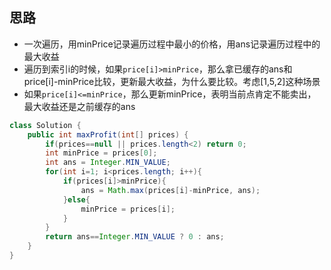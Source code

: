 ## 思路
- 一次遍历，用minPrice记录遍历过程中最小的价格，用ans记录遍历过程中的最大收益
- 遍历到索引i的时候，如果`price[i]>minPrice`，那么拿已缓存的ans和price[i]-minPrice比较，更新最大收益，为什么要比较。考虑[1,5,2]这种场景
- 如果`price[i]<=minPrice`，那么更新minPrice，表明当前点肯定不能卖出，最大收益还是之前缓存的ans

```java
class Solution {
    public int maxProfit(int[] prices) {
        if(prices==null || prices.length<2) return 0;
        int minPrice = prices[0];
        int ans = Integer.MIN_VALUE;
        for(int i=1; i<prices.length; i++){
            if(prices[i]>minPrice){
                ans = Math.max(prices[i]-minPrice, ans);
            }else{
                minPrice = prices[i];
            }
        }
        return ans==Integer.MIN_VALUE ? 0 : ans;
    }
}
```